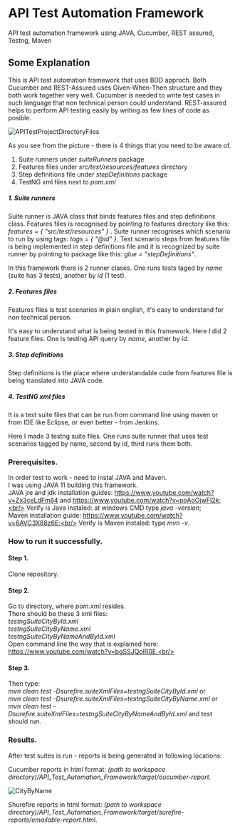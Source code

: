 # API Test Automation Framework
API test automation framework using JAVA, Cucumber, REST assured, Testng, Maven

## Some Explanation

This is API test automation framework that uses BDD approch. Both Cucumber and REST-Assured uses Given-When-Then structure and they both work together very well. Cucumber is needed to write test cases in such language that non technical person could understand. REST-assured helps to perform API testing easily by writing as few lines of code as posible.


![APITestProjectDirectoryFiles](https://user-images.githubusercontent.com/34350328/59084287-42322300-8903-11e9-8f0c-03ab1dd3eb1a.jpg)

As you see from the picture - there is 4 things that you need to be aware of.
1. Suite runners under *suiteRunners* package
2. Features files under *src/test/resources/features* directory
3. Step definitions file under *stepDefinitions* package
4. TestNG xml files next to *pom.xml*

##### 1. Suite runners

Suite runner is JAVA class that binds features files and step definitions class. Features files is recognised by pointing to features directory like this: *features = { "src/test/resources" }* . Suite runner recognises which scenario to run by using  tags:	*tags = { "@id" }*. Test scenario steps from features file is being implemented in step definitions file and it is recognized by suite runner by pointing to package like this: *glue = "stepDefinitions"*. 

In this framework there is 2 runner clases. One runs tests taged by *name* (suite has 3 tests), another by *id* (1 test).

##### 2. Features files

Features files is test scenarios in plain english, it's easy to understand for non technical person.

It's easy to understand what is being tested in this framework. Here I did 2 feature files. One is testing API query by *name*, another by *id*.

##### 3. Step definitions

Step definitions is the place where understandable code from features file is being translated into JAVA code.

##### 4. TestNG xml files

It is a test suite files that can be run from command line using maven or from IDE like Eclipse, or even better - from Jenkins. 

Here I made 3 testng suite files. One runs suite runner that uses test scenarios tagged by name, second by id, third runs them both.

### Prerequisites.

In order test to work - need to instal JAVA and Maven.<br/>
I was using JAVA 11 building this framework.<br/>
JAVA jre and jdk installation guides: https://www.youtube.com/watch?v=Zx3ceLdFm64 and https://www.youtube.com/watch?v=poAoOjwFI2k;<br/>
Verify is Java instaled: at windows CMD type *java -version*;<br/>
Maven installation guide: https://www.youtube.com/watch?v=6AVC3X88z6E;<br/>
Verify is Maven instaled: type *mvn -v*.

### How to run it successfully.

#### Step 1.
Clone repository.

#### Step 2.
Go to directory, where *pom.xml* resides.<br/>
There should be these 3 xml files:<br/>
*testngSuiteCityById.xml*<br/>
*testngSuiteCityByName.xml*<br/>
*testngSuiteCityByNameAndById.xml*<br/>
Open command line the way that is explained here: https://www.youtube.com/watch?v=bgSSJQolR0E.<br/>

#### Step 3.
Then type: <br/>
*mvn clean test -Dsurefire.suiteXmlFiles=testngSuiteCityById.xml* or <br/>
*mvn clean test -Dsurefire.suiteXmlFiles=testngSuiteCityByName.xml* or <br/>
*mvn clean test -Dsurefire.suiteXmlFiles=testngSuiteCityByNameAndById.xml* and test should run.

### Results.

After test suites is run - reports is being generated in following locations:

Cucumber reports in html format: *(path to workspace directory)/API_Test_Automation_Framework/target/cucumber-report*.<br/>

![CityByName](https://user-images.githubusercontent.com/34350328/59088233-93e0aa80-890f-11e9-9b36-67ef13d3a1a9.jpg)

Shurefire reports in html format: *(path to workspace directory)/API_Test_Automation_Framework/target/surefire-reports/emailable-report.html*.<br/>
